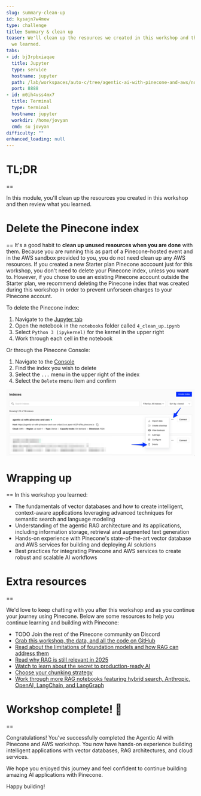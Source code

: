 ```yaml
---
slug: summary-clean-up
id: kysajn7w4mew
type: challenge
title: Summary & clean up
teaser: We'll clean up the resources we created in this workshop and then review what
  we learned.
tabs:
- id: bj3rpbxiaqae
  title: Jupyter
  type: service
  hostname: jupyter
  path: /lab/workspaces/auto-c/tree/agentic-ai-with-pinecone-and-aws/notebooks/4_clean_up.ipynb
  port: 8888
- id: m0ih4vss4mx7
  title: Terminal
  type: terminal
  hostname: jupyter
  workdir: /home/jovyan
  cmd: su jovyan
difficulty: ""
enhanced_loading: null
---
```

# TL;DR
==

In this module, you'll clean up the resources you created in this workshop and then review what you learned.

# Delete the Pinecone index
==
It's a good habit to **clean up unused resources when you are done** with them. Because you are running this as part of a Pinecone-hosted event and in the AWS sandbox provided to you, you do not need clean up any AWS resources. If you created a new Starter plan Pinecone acccount just for this workshop, you don't need to delete your Pinecone index, unless you want to. However, if you chose to use an existing Pinecone account outside the Starter plan, we recommend deleting the Pinecone index that was created during this workshop in order to prevent unforseen charges to your Pinecone account.

To delete the Pinecone index:
1. Navigate to the [Jupyter tab](tab-0)
2. Open the notebook in the `notebooks` folder called `4_clean_up.ipynb`
3. Select `Python 3 (ipykernel)` for the kernel in the upper right
4. Work through each cell in the notebook

Or through the Pinecone Console:
1. Navigate to the [Console](https://app.pinecone.io/organizations/-/projects/-/indexes)
2. Find the index you wish to delete
3. Select the `...` menu in the upper right of the index
4. Select the `Delete` menu item and confirm

![Delete an index via Pinecone Console](../assets/07-delete-index-via-console.png)

# Wrapping up
==
In this workshop you learned:
- The fundamentals of vector databases and how to create intelligent, context-aware applications leveraging advanced techniques for semantic search and language modeling
- Understanding of the agentic RAG architecture and its applications, including information storage, retrieval and augmented text generation
- Hands-on experience with Pinecone's state-of-the-art vector database and AWS services for building and deploying AI solutions
- Best practices for integrating Pinecone and AWS services to create robust and scalable AI workflows

# Extra resources
==

We'd love to keep chatting with you after this workshop and as you continue your journey using Pinecone. Below are some resources to help you continue learning and building with Pinecone:

- TODO Join the rest of the Pinecone community on Discord
- [Grab this workshop, the data, and all the code on GitHub](https://github.com/pinecone-io/agentic-ai-with-pinecone-and-aws)
- [Read about the limitations of foundation models and how RAG can address them](https://www.pinecone.io/learn/retrieval-augmented-generation/)
- [Read why RAG is still relevant in 2025](https://www.pinecone.io/learn/rag-2025/)
- [Watch to learn about the secret to production-ready AI](https://youtu.be/buvRFJ-snAc)
- [Choose your chunking strategy](https://www.pinecone.io/learn/chunking-strategies/)
- [Work through more RAG notebooks featuring hybrid search, Anthropic, OpenAI, LangChain, and LangGraph](https://docs.pinecone.io/examples/notebooks#retrieval-augmented-generation-rag)

# Workshop complete! 🎉
==

Congratulations! You've successfully completed the Agentic AI with Pinecone and AWS workshop. You now have hands-on experience building intelligent applications with vector databases, RAG architectures, and cloud services.

We hope you enjoyed this journey and feel confident to continue building amazing AI applications with Pinecone.

Happy building!
